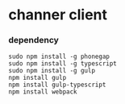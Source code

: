 # channer client

### dependency
```
sudo npm install -g phonegap
sudo npm install -g typescript
sudo npm install -g gulp
npm install gulp
npm install gulp-typescript
npm install webpack
```
